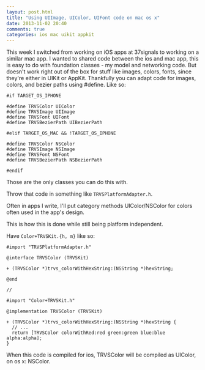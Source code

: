 ```yaml
---
layout: post.html
title: "Using UIImage, UIColor, UIFont code on mac os x"
date: 2013-11-02 20:40
comments: true
categories: ios mac uikit appkit
---
```


This week I switched from working on iOS apps at 37signals to working on a similar mac app. I wanted to shared code between the ios and mac app, this is easy to do with foundation classes - my model and networking code. But doesn't work right out of the box for stuff like images, colors, fonts, since they're either in UIKit or AppKit. Thankfully you can adapt code for images, colors, and bezier paths using #define. Like so:

``` objc
#if TARGET_OS_IPHONE

#define TRVSColor UIColor
#define TRVSImage UIImage
#define TRVSFont UIFont
#define TRVSBezierPath UIBezierPath

#elif TARGET_OS_MAC && !TARGET_OS_IPHONE

#define TRVSColor NSColor
#define TRVSImage NSImage
#define TRVSFont NSFont
#define TRVSBezierPath NSBezierPath

#endif
```

Those are the only classes you can do this with.

Throw that code in something like `TRVSPlatformAdapter.h`.

Often in apps I write, I'll put category methods UIColor/NSColor for colors often used in the app's design.

This is how this is done while still being platform independent.

Have `Color+TRVSKit.{h, m}` like so:

``` objc
#import "TRVSPlatformAdapter.h"

@interface TRVSColor (TRVSKit)

+ (TRVSColor *)trvs_colorWithHexString:(NSString *)hexString;

@end

//

#import "Color+TRVSKit.h"

@implementation TRVSColor (TRVSKit)

+ (TRVSColor *)trvs_colorWithHexString:(NSString *)hexString {
  // ...
  return [TRVSColor colorWithRed:red green:green blue:blue alpha:alpha];
}

```

When this code is compiled for ios, TRVSColor will be compiled as UIColor, on os x: NSColor.

